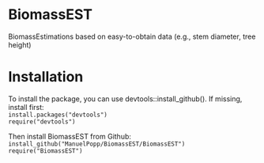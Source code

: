 # BiomassEST
 BiomassEstimations based on easy-to-obtain data (e.g., stem diameter, tree height)

# Installation
To install the package, you can use devtools::install_github(). If missing, install first:<br/>
`install.packages("devtools")`<br/>
`require("devtools")`<br/>

Then install BiomassEST from Github:<br/>
`install_github("ManuelPopp/BiomassEST/BiomassEST")`<br/>
`require("BiomassEST")`
